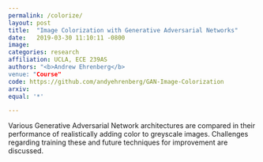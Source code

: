 ```yaml
---
permalink: /colorize/
layout: post
title:  "Image Colorization with Generative Adversarial Networks"
date:   2019-03-30 11:10:11 -0800
image: 
categories: research
affiliation: UCLA, ECE 239AS
authors: "<b>Andrew Ehrenberg</b>
venue: "Course"
code: https://github.com/andyehrenberg/GAN-Image-Colorization
arxiv: 
equal: '*'

---
```


Various Generative Adversarial Network architectures are compared in their performance of realistically adding color to greyscale images. Challenges regarding training these and future techniques for improvement are discussed.
